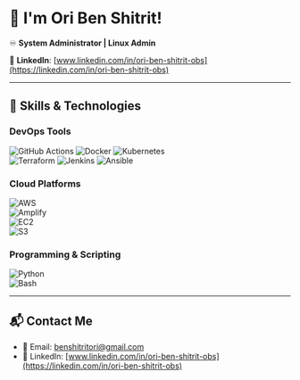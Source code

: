 # 👋 I'm Ori Ben Shitrit!  

♾️ **System Administrator | Linux Admin**  

🔗 **LinkedIn**: [www.linkedin.com/in/ori-ben-shitrit-obs](https://linkedin.com/in/ori-ben-shitrit-obs)  

---

## 🚀 **Skills & Technologies**  

### **DevOps Tools**
![GitHub Actions](https://img.shields.io/badge/GitHub_Actions-2088FF?style=for-the-badge&logo=github-actions&logoColor=white) 
![Docker](https://img.shields.io/badge/Docker-2496ED?style=for-the-badge&logo=docker&logoColor=white) 
![Kubernetes](https://img.shields.io/badge/Kubernetes-326CE5?style=for-the-badge&logo=kubernetes&logoColor=white)  
![Terraform](https://img.shields.io/badge/Terraform-623CE4?style=for-the-badge&logo=terraform&logoColor=white) 
![Jenkins](https://img.shields.io/badge/Jenkins-D24939?style=for-the-badge&logo=jenkins&logoColor=white)
![Ansible](https://img.shields.io/badge/Ansible-00CC66?style=for-the-badge&logo=ansible&logoColor=white)

### **Cloud Platforms**
![AWS](https://img.shields.io/badge/AWS-232F3E?style=for-the-badge&logo=amazon-aws&logoColor=white)  
![Amplify](https://img.shields.io/badge/AWS_Amplify-FF9900?style=for-the-badge&logo=aws-amplify&logoColor=white)  
![EC2](https://img.shields.io/badge/AWS_EC2-FF9900?style=for-the-badge&logo=amazon-aws&logoColor=white)  
![S3](https://img.shields.io/badge/AWS_S3-569A31?style=for-the-badge&logo=amazon-s3&logoColor=white)  

### **Programming & Scripting**
![Python](https://img.shields.io/badge/Python-3776AB?style=for-the-badge&logo=python&logoColor=white)  
![Bash](https://img.shields.io/badge/Bash_Scripting-4EAA25?style=for-the-badge&logo=gnu-bash&logoColor=white)

---

## 📬 **Contact Me**  
- 📧 Email: [benshitritori@gmail.com](mailto:benshitritori@gmail.com)  
- 🔗 LinkedIn: [www.linkedin.com/in/ori-ben-shitrit-obs](https://linkedin.com/in/ori-ben-shitrit-obs)  
